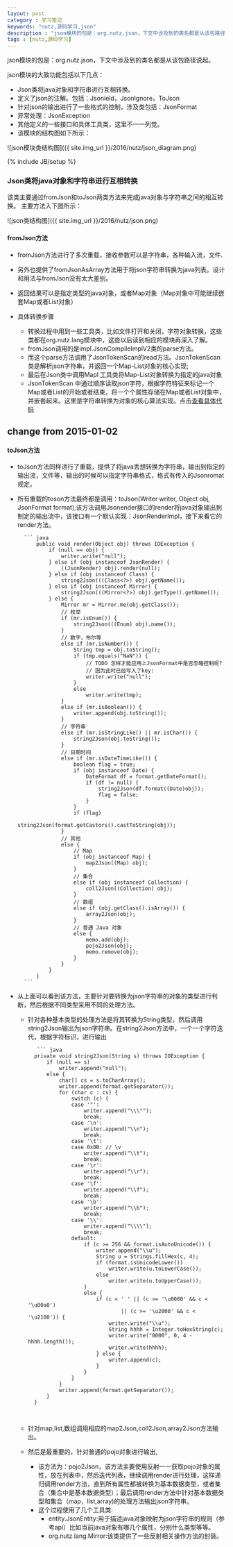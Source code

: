 ```yaml
---
layout: post
category : 学习笔记 
keywords: "nutz,源码学习,json"
description : "json模块的包是：org.nutz.json，下文中涉及到的类名都是从该包路径说起"
tags : [nutz,源码学习]
---
```


json模块的包是：org.nutz.json，下文中涉及到的类名都是从该包路径说起。

json模块的大致功能包括以下几点：

- Json类将java对象和字符串进行互相转换。
- 定义了json的注解。包括：Jsonield，JsonIgnore，ToJson
- 针对json的输出进行了一些格式的控制，涉及类包括：JsonFormat
- 异常处理：JsonException
- 其他定义的一些接口和具体工具类，这里不一一列觉。
- 该模块的结构图如下所示：

![json模块类结构图]({{ site.img_url }}/2016/nutz/json_diagram.png)

<!--break-->

{% include JB/setup %}

### Json类将java对象和字符串进行互相转换

该类主要通过fromJson和toJson两类方法来完成java对象与字符串之间的相互转换。
主要方法入下图所示：

![json类结构图]({{ site.img_url }}/2016/nutz/json.png)

#### fromJson方法
- fromJson方法进行了多次重载，接收参数可以是字符串，各种输入流，文件.
- 另外也提供了fromJsonAsArray方法用于将json字符串转换为java列表。设计和用法与fromJson没有太大差别。
- 返回结果可以是指定类型的java对象，或者Map对象（Map对象中可能继续嵌套Map或者List对象）
- 具体转换步骤

    - 转换过程中用到一些工具类，比如文件打开和关闭，字符对象转换，这些类都在org.nutz.lang模块中，这些以后读到相应的模块再深入了解。
    - fromJson调用的是impl.JsonCompileImplV2类的parse方法。
    - 而这个parse方法调用了JsonTokenScan的read方法。JsonTokenScan 类是解析json字符串，并返回一个Map-List对象的核心实现;
    - 最后在Json类中调用Mapl  工具类将Map-List对象转换为指定的java对象 
    - JsonTokenScan 中通过顺序读取json字符，根据字符特征来标记一个Map或者List的开始或者结束，将一个个属性存储在Map或者List对象中，并嵌套起来。这里是字符串转换为对象的核心算法实现。点击[查看具体代码](https://github.com/nutzam/nutz/blob/master/src/org/nutz/json/impl/JsonCompileImplV2.java)
## change from 2015-01-02

#### toJson方法

- toJson方法同样进行了重载，提供了将java丢想转换为字符串，输出到指定的输出流，文件等，输出的时候可以指定字符串格式，格式有传入的Jsonromat规定。
- 所有重载的toson方法最终都是调用：toJson(Writer writer, Object obj, JsonFormat format),该方法调用Jsonender接口的render将java对象输出到制定的输出流中，该接口有一个默认实现：JsonRenderImpl，接下来看它的render方法。

        ``` java
            public void render(Object obj) throws IOException {
                if (null == obj) {
                    writer.write("null");
                } else if (obj instanceof JsonRender) {
                    ((JsonRender) obj).render(null);
                } else if (obj instanceof Class) {
                    string2Json(((Class<?>) obj).getName());
                } else if (obj instanceof Mirror) {
                    string2Json(((Mirror<?>) obj).getType().getName());
                } else {
                    Mirror mr = Mirror.me(obj.getClass());
                    // 枚举
                    if (mr.isEnum()) {
                        string2Json(((Enum) obj).name());
                    }
                    // 数字，布尔等
                    else if (mr.isNumber()) {
                        String tmp = obj.toString();
                        if (tmp.equals("NaN")) {
                            // TODO 怎样才能应用上JsonFormat中是否忽略控制呢?
                            // 因为此时已经写入了key:
                            writer.write("null");
                        }
                        else
                            writer.write(tmp);
                    }
                    else if (mr.isBoolean()) {
                        writer.append(obj.toString());
                    }
                    // 字符串
                    else if (mr.isStringLike() || mr.isChar()) {
                        string2Json(obj.toString());
                    }
                    // 日期时间
                    else if (mr.isDateTimeLike()) {
                        boolean flag = true;
                        if (obj instanceof Date) {
                            DateFormat df = format.getDateFormat();
                            if (df != null) {
                                string2Json(df.format((Date)obj));
                                flag = false;
                            }
                        }
                        if (flag)
                            string2Json(format.getCastors().castToString(obj));
                    }
                    // 其他
                    else {
                        // Map
                        if (obj instanceof Map) {
                            map2Json((Map) obj);
                        }
                        // 集合
                        else if (obj instanceof Collection) {
                            coll2Json((Collection) obj);
                        }
                        // 数组
                        else if (obj.getClass().isArray()) {
                            array2Json(obj);
                        }
                        // 普通 Java 对象
                        else {
                            memo.add(obj);
                            pojo2Json(obj);
                            memo.remove(obj);
                        }
                    }
                }
            }
        ```
        
- 从上面可以看到该方法，主要针对要转换为json字符串的对象的类型进行判断，然后根据不同类型采用不同的处理方法。
    - 针对各种基本类型的处理方法是将其转换为String类型，然后调用string2Json输出为json字符串。在string2Json方法中，一个一个字符迭代，根据字符标识，进行输出
    
	         ``` java       
	        private void string2Json(String s) throws IOException {
	            if (null == s)
	                writer.append("null");
	            else {
	                char[] cs = s.toCharArray();
	                writer.append(format.getSeparator());
	                for (char c : cs) {
	                    switch (c) {
	                    case '"':
	                        writer.append("\\\"");
	                        break;
	                    case '\n':
	                        writer.append("\\n");
	                        break;
	                    case '\t':
	                    case 0x0B: // \v
	                        writer.append("\\t");
	                        break;
	                    case '\r':
	                        writer.append("\\r");
	                        break;
	                    case '\f':
	                        writer.append("\\f");
	                        break;
	                    case '\b':
	                        writer.append("\\b");
	                        break;
	                    case '\\':
	                        writer.append("\\\\");
	                        break;
	                    default:
	                        if (c >= 256 && format.isAutoUnicode()) {
	                            writer.append("\\u");
	                            String u = Strings.fillHex(c, 4);
	                            if (format.isUnicodeLower())
	                                writer.write(u.toLowerCase());
	                            else
	                                writer.write(u.toUpperCase());
	                        }
	                        else {
	                            if (c < ' ' || (c >= '\u0080' && c < '\u00a0')
	                                    || (c >= '\u2000' && c < '\u2100')) {
	                                writer.write("\\u");
	                                String hhhh = Integer.toHexString(c);
	                                writer.write("0000", 0, 4 - hhhh.length());
	                                writer.write(hhhh);
	                            } else {
	                                writer.append(c);
	                            }
	                        }
	                    }
	                }
	                writer.append(format.getSeparator());
	            }
	        }
	         
		 ```
            
    - 针对map,list,数组调用相应的map2Json,coll2Json,array2Json方法输出。
    - 然后是最重要的，针对普通的pojo对象进行输出,
        - 该方法为：pojo2Json，该方法主要使用反射一一获取pojo对象的属性，放在列表中，然后迭代列表，继续调用render进行处理，这样递归调用render方法，直到所有属性都被转换为基本数据类型，或者集合（集合中是基本数据类型）；最后调用render方法中针对基本数据类型和集合（map，list,array)的处理方法输出json字符串。
        - 这个过程使用了几个工具类:
            - entity.JsonEntity:用于描述java对象映射为json字符串的规则（参考api）比如当前java对象有哪几个属性，分别什么类型等等。
            - org.nutz.lang.Mirror:该类提供了一些反射相关操作方法的封装。